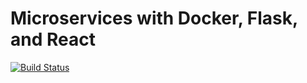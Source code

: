 # Microservices with Docker, Flask, and React

[![Build Status](https://travis-ci.org/marinandres/microservicios.svg?branch=master)](https://travis-ci.org/marinandres/microservicios)
